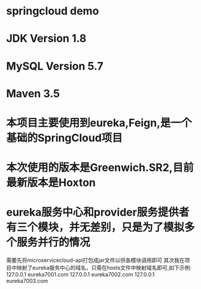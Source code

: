 # springcloud demo
# JDK Version 1.8
# MySQL Version 5.7
# Maven 3.5
# 本项目主要使用到eureka,Feign,是一个基础的SpringCloud项目
# 本次使用的版本是Greenwich.SR2,目前最新版本是Hoxton
# eureka服务中心和provider服务提供者有三个模块，并无差别，只是为了模拟多个服务并行的情况
需要先将microservicecloud-api打包成jar文件以供各模块调用即可
其次我在项目中映射了eureka服务中心的域名，只需在hosts文件中映射域名即可,如下示例:
127.0.0.1 eureka7001.com
127.0.0.1 eureka7002.com
127.0.0.1 eureka7003.com